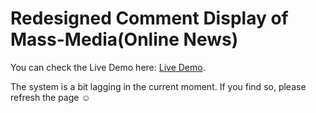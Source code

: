 # Redesigned Comment Display of Mass-Media(Online News)

You can check the Live Demo here: [Live Demo](https://inhwasong-b829e.web.app/).

The system is a bit lagging in the current moment. If you find so, please refresh the page ☺
